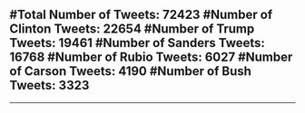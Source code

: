 #Total Number of Tweets: 72423 
#Number of Clinton Tweets: 22654
#Number of Trump Tweets: 19461
#Number of Sanders Tweets: 16768
#Number of Rubio Tweets: 6027
#Number of Carson Tweets: 4190
#Number of Bush Tweets: 3323
---
---
